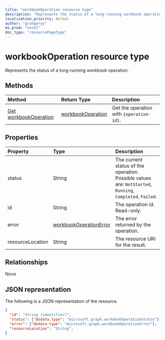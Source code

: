 ```yaml
---
title: "workbookOperation resource type"
description: "Represents the status of a long-running workbook operations."
localization_priority: Normal
author: "grangeryy"
ms.prod: "excel"
doc_type: "resourcePageType"
---
```


# workbookOperation resource type

Represents the status of a long-running workbook operation.


## Methods

| Method       | Return Type | Description |
|:-------------|:------------|:------------|
| [Get workbookOperation](../api/workbookoperation-get.md) | [workbookOperation](workbookoperation.md) | Get the operation with `{operation-id}`. |


## Properties

| Property     | Type        | Description |
|:-------------|:------------|:------------|
|status|String| The current status of the operation. Possible values are: `NotStarted`, `Running`, `Completed`, `Failed`.|
|id|String| The operation id. Read-only.|
|error|[workbookOperationError](workbookoperationerror.md)| The error returned by the operation.|
|resourceLocation|String| The resource URI for the result.|

## Relationships

None

## JSON representation

The following is a JSON representation of the resource.

<!-- {
  "blockType": "resource",
  "optionalProperties": [

  ],
  "@odata.type": "microsoft.graph.workbookOperation",
  "baseType": "",
  "keyProperty": "id"
}-->

```json
{
  "id": "String (identifier)",
  "status": {"@odata.type": "microsoft.graph.workbookOperationStatus"},
  "error": {"@odata.type": "microsoft.graph.workbookOperationError"},
  "resourceLocation": "String",
}
```

<!-- uuid: 16cd6b66-4b1a-43a1-adaf-3a886856ed98
2019-02-04 14:57:30 UTC -->
<!-- {
  "type": "#page.annotation",
  "description": "workbookOperation resource",
  "keywords": "",
  "section": "documentation",
  "tocPath": ""
}-->
